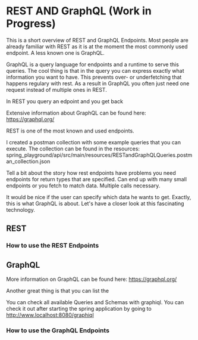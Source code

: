 # REST AND GraphQL (Work in Progress)

This is a short overview of REST and GraphQL Endpoints. Most people are already familiar with REST as it is at the 
moment the most commonly used endpoint. A less known one is GraphQL. 

GraphQL is a query language for endpoints and a runtime to serve this queries. The cool thing is that in the query
you can express exactly what information you want to have. This prevents over- or underfetching that happens
regulary with rest. As a result in GraphQL you often just need one request instead of multiple ones in REST.

In REST you query an edpoint and you get back


Extensive information about GraphQL can be found here: https://graphql.org/


REST is one of the most known and used endpoints.

I created a postman collection with some example queries that you can execute. The collection can be found in 
the resources: spring_playground/api/src/main/resources/RESTandGraphQLQueries.postman_collection.json

Tell a bit about the story how rest endpoints have problems
you need endpoints for return types that are specified. Can end up with many small endpoints or you fetch
to match data. Multiple calls necessary.

It would be nice if the user can specify which data he wants to get. Exactly, this is what GraphQL is about.
Let's have a closer look at this fascinating technology.

## REST

### How to use the REST Endpoints



## GraphQL
More information on GraphQL can be found here: https://graphql.org/


Another great thing is that you can list the 

You can check all available Queries and Schemas with graphiql. You can check it out after starting the spring application
by going to http://www.localhost:8080/graphiql

### How to use the GraphQL Endpoints

